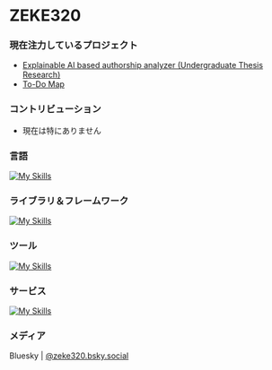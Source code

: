 <!-- ### Hi there 👋 ->

<!--
**ZEKE320/zeke320** is a ✨ _special_ ✨ repository because its `README.md` (this file) appears on your GitHub profile.

Here are some ideas to get you started:

- 🔭 I’m currently working on ...
- 🌱 I’m currently learning ...
- 👯 I’m looking to collaborate on ...
- 🤔 I’m looking for help with ...
- 💬 Ask me about ...
- 📫 How to reach me: ...
- 😄 Pronouns: ...
- ⚡ Fun fact: ...
-->

# ZEKE320

### 現在注力しているプロジェクト

- [Explainable AI based authorship analyzer (Undergraduate Thesis Research)](https://github.com/ZEKE320/shap-authorship-analysis-demo)
- [To-Do Map](https://github.com/ZEKE320/todo-map)

### コントリビューション

- 現在は特にありません

### 言語

[![My Skills](https://skillicons.dev/icons?i=java,py,js,ts,html,css,sass)](https://skillicons.dev)

### ライブラリ＆フレームワーク

[![My Skills](https://skillicons.dev/icons?i=spring,django,nextjs,nodejs,react,webpack,babel,jquery,bootstrap,materialui,emotion,sklearn)](https://skillicons.dev)

### ツール

[![My Skills](https://skillicons.dev/icons?i=git,github,gitlab,eclipse,linux,docker,bash,powershell,vscode,gradle,md,latex,mysql,postgresql,postman)](https://skillicons.dev)

### サービス

[![My Skills](https://skillicons.dev/icons?i=vercel)](https://skillicons.dev)

### メディア

Bluesky | [@zeke320.bsky.social](https://bsky.app/profile/zeke320.bsky.social)

